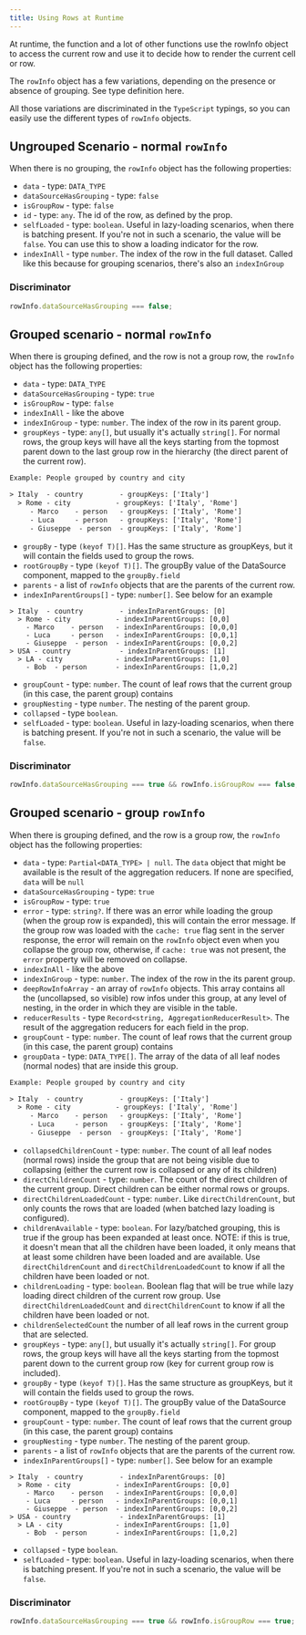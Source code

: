 ```yaml
---
title: Using Rows at Runtime
---
```


At runtime, the <PropLink name="columns.render" /> function and a <PropLink name="rowStyle">lot</PropLink> <PropLink name="rowClassName">of</PropLink> <PropLink name="columns.style">other</PropLink> functions use the <TypeLink name="InfiniteTableRowInfo">rowInfo</TypeLink> object to access the current row and use it to decide how to render the current cell or row.

The `rowInfo` object has a few variations, depending on the presence or absence of grouping. See <TypeLink name="InfiniteTableRowInfo" code={false}>type definition here</TypeLink>.

<Note>

All those variations are discriminated in the `TypeScript` typings, so you can easily use the different types of `rowInfo` objects.

</Note>

## Ungrouped Scenario - normal `rowInfo`

When there is no <DataSourcePropLink name="groupBy">grouping</DataSourcePropLink>, the `rowInfo` object has the following properties:

- `data` - type: `DATA_TYPE`
- `dataSourceHasGrouping` - type: `false`
- `isGroupRow` - type: `false`
- `id` - type: `any`. The id of the row, as defined by the <DataSourcePropLink name="idProperty" /> prop.
- `selfLoaded` - type: `boolean`. Useful in lazy-loading scenarios, when there is batching present. If you're not in such a scenario, the value will be `false`. You can use this to show a loading indicator for the row.
- `indexInAll` - type `number`. The index of the row in the full dataset. Called like this because for grouping scenarios, there's also an `indexInGroup`

### Discriminator

```ts
rowInfo.dataSourceHasGrouping === false;
```

## Grouped scenario - normal `rowInfo`

When there is <DataSourcePropLink name="groupBy">grouping</DataSourcePropLink> defined, and the row is not a group row, the `rowInfo` object has the following properties:

- `data` - type: `DATA_TYPE`
- `dataSourceHasGrouping` - type: `true`
- `isGroupRow` - type: `false`
- `indexInAll` - like the above
- `indexInGroup` - type: `number`. The index of the row in its parent group.
- `groupKeys` - type: `any[]`, but usually it's actually `string[]`. For normal rows, the group keys will have all the keys starting from the topmost parent down to the last group row in the hierarchy (the direct parent of the current row).

```txt
Example: People grouped by country and city

> Italy  - country         - groupKeys: ['Italy']
  > Rome - city           - groupKeys: ['Italy', 'Rome']
     - Marco    - person   - groupKeys: ['Italy', 'Rome']
     - Luca     - person   - groupKeys: ['Italy', 'Rome']
     - Giuseppe  - person  - groupKeys: ['Italy', 'Rome']
```

- `groupBy` - type `(keyof T)[]`. Has the same structure as groupKeys, but it will contain the fields used to group the rows.
- `rootGroupBy` - type `(keyof T)[]`. The groupBy value of the DataSource component, mapped to the `groupBy.field`
- `parents` - a list of `rowInfo` objects that are the parents of the current row.
- `indexInParentGroups[]` - type: `number[]`. See below for an example

```
> Italy  - country         - indexInParentGroups: [0]
  > Rome - city           - indexInParentGroups: [0,0]
    - Marco    - person   - indexInParentGroups: [0,0,0]
    - Luca     - person   - indexInParentGroups: [0,0,1]
    - Giuseppe  - person  - indexInParentGroups: [0,0,2]
> USA - country            - indexInParentGroups: [1]
  > LA - city             - indexInParentGroups: [1,0]
    - Bob  - person       - indexInParentGroups: [1,0,2]
```

- `groupCount` - type: `number`. The count of leaf rows that the current group (in this case, the parent group) contains
- `groupNesting` - type `number`. The nesting of the parent group.
- `collapsed` - type `boolean`.
- `selfLoaded` - type: `boolean`. Useful in lazy-loading scenarios, when there is batching present. If you're not in such a scenario, the value will be `false`.

### Discriminator

```ts
rowInfo.dataSourceHasGrouping === true && rowInfo.isGroupRow === false;
```

## Grouped scenario - group `rowInfo`

When there is <DataSourcePropLink name="groupBy">grouping</DataSourcePropLink> defined, and the row is a group row, the `rowInfo` object has the following properties:

- `data` - type: `Partial<DATA_TYPE> | null`. The `data` object that might be available is the result of the <DataSourcePropLink name="aggregationReducers">aggregation reducers</DataSourcePropLink>. If none are specified, `data` will be `null`
- `dataSourceHasGrouping` - type: `true`
- `isGroupRow` - type: `true`
- `error` - type: `string?`. If there was an error while loading the group (when the group row is expanded), this will contain the error message. If the group row was loaded with the `cache: true` flag sent in the server response, the error will remain on the `rowInfo` object even when you collapse the group row, otherwise, if `cache: true` was not present, the `error` property will be removed on collapse.
- `indexInAll` - like the above
- `indexInGroup` - type: `number`. The index of the row in the its parent group.
- `deepRowInfoArray` - an array of `rowInfo` objects. This array contains all the (uncollapsed, so visible) row infos under this group, at any level of nesting, in the order in which they are visible in the table.
- `reducerResults` - type `Record<string, AggregationReducerResult>`. The result of the <DataSourcePropLink name="aggregationReducers">aggregation reducers</DataSourcePropLink> for each field in the <DataSourcePropLink name="aggregationReducers" /> prop.
- `groupCount` - type: `number`. The count of leaf rows that the current group (in this case, the parent group) contains
- `groupData` - type: `DATA_TYPE[]`. The array of the data of all leaf nodes (normal nodes) that are inside this group.

```txt
Example: People grouped by country and city

> Italy  - country         - groupKeys: ['Italy']
  > Rome - city           - groupKeys: ['Italy', 'Rome']
     - Marco    - person   - groupKeys: ['Italy', 'Rome']
     - Luca     - person   - groupKeys: ['Italy', 'Rome']
     - Giuseppe  - person  - groupKeys: ['Italy', 'Rome']
```

- `collapsedChildrenCount` - type: `number`. The count of all leaf nodes (normal rows) inside the group that are not being visible due to collapsing (either the current row is collapsed or any of its children)
- `directChildrenCount` - type: `number`. The count of the direct children of the current group. Direct children can be either normal rows or groups.
- `directChildrenLoadedCount` - type: `number`. Like `directChildrenCount`, but only counts the rows that are loaded (when batched lazy loading is configured).
- `childrenAvailable` - type: `boolean`. For lazy/batched grouping, this is true if the group has been expanded at least once. NOTE: if this is true, it doesn't mean that all the children have been loaded, it only means that at least some children have been loaded and are available. Use `directChildrenCount` and `directChildrenLoadedCount` to know if all the children have been loaded or not.
- `childrenLoading` - type: `boolean`. Boolean flag that will be true while lazy loading direct children of the current row group. Use `directChildrenLoadedCount` and `directChildrenCount` to know if all the children have been loaded or not.
- `childrenSelectedCount` the number of all leaf rows in the current group that are selected.
- `groupKeys` - type: `any[]`, but usually it's actually `string[]`. For group rows, the group keys will have all the keys starting from the topmost parent down to the current group row (key for current group row is included).
- `groupBy` - type `(keyof T)[]`. Has the same structure as groupKeys, but it will contain the fields used to group the rows.
- `rootGroupBy` - type `(keyof T)[]`. The groupBy value of the DataSource component, mapped to the `groupBy.field`
- `groupCount` - type: `number`. The count of leaf rows that the current group (in this case, the parent group) contains
- `groupNesting` - type `number`. The nesting of the parent group.
- `parents` - a list of `rowInfo` objects that are the parents of the current row.
- `indexInParentGroups[]` - type: `number[]`. See below for an example

```
> Italy  - country         - indexInParentGroups: [0]
  > Rome - city           - indexInParentGroups: [0,0]
    - Marco    - person   - indexInParentGroups: [0,0,0]
    - Luca     - person   - indexInParentGroups: [0,0,1]
    - Giuseppe  - person  - indexInParentGroups: [0,0,2]
> USA - country            - indexInParentGroups: [1]
  > LA - city             - indexInParentGroups: [1,0]
    - Bob  - person       - indexInParentGroups: [1,0,2]
```

- `collapsed` - type `boolean`.
- `selfLoaded` - type: `boolean`. Useful in lazy-loading scenarios, when there is batching present. If you're not in such a scenario, the value will be `false`.

### Discriminator

```ts
rowInfo.dataSourceHasGrouping === true && rowInfo.isGroupRow === true;
```
